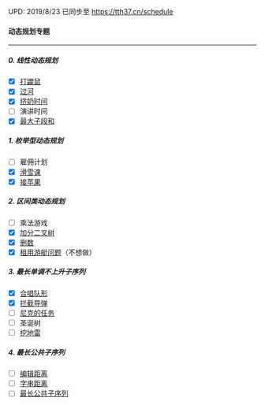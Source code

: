 UPD: 2019/8/23
已同步至 https://tth37.cn/schedule

#### 动态规划专题

-----

##### 0. 线性动态规划

- [x] [打鼹鼠](https://www.luogu.org/problem/P2285)
- [x] [过河](https://www.luogu.org/problem/P1052)
- [x] [挤奶时间](https://www.luogu.org/problem/P2889)
- [ ] 演讲时间
- [x] [最大子段和](https://www.luogu.org/problem/P1115)

##### 1. 枚举型动态规划

- [ ] 雇佣计划
- [x] [滑雪课](https://www.luogu.org/problem/P2948)
- [x] [接苹果](https://www.luogu.org/problem/P2690)

##### 2. 区间类动态规划

- [ ] 乘法游戏
- [x] [加分二叉树](https://www.luogu.org/problem/P1040)
- [x] [删数](https://www.luogu.org/problem/P2426)
- [x] [租用游艇问题](https://www.luogu.org/problem/P1359)（不想做）

##### 3. 最长单调不上升子序列

- [x] [合唱队形](https://www.luogu.org/problem/P1091)
- [x] [拦截导弹](https://www.luogu.org/problem/P1020)
- [ ] [尼克的任务](https://www.luogu.org/problem/P1280)
- [ ] 圣诞树
- [ ] [挖地雷](https://www.luogu.org/problem/P2196)

##### 4. 最长公共子序列

- [ ] [编辑距离](https://www.luogu.org/problem/P2758)
- [ ] [字串距离](https://www.luogu.org/problem/P1279)
- [ ] [最长公共子序列](https://www.luogu.org/problem/P1439)
<!--stackedit_data:
eyJoaXN0b3J5IjpbMjU0Njg4MDA0XX0=
-->
